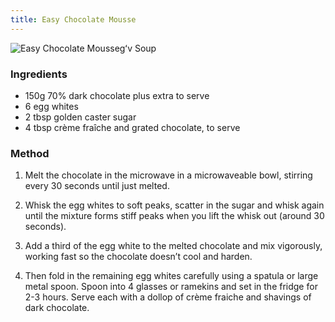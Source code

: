 ```yaml
---
title: Easy Chocolate Mousse
---
```


![Easy Chocolate Moussegʻv Soup](https://images.immediate.co.uk/production/volatile/sites/30/2024/11/6-561fa3b.jpg?quality=90&webp=true&fit=80)

### Ingredients

* 150g 70% dark chocolate plus extra to serve
* 6 egg whites
* 2 tbsp golden caster sugar
* 4 tbsp crème fraîche and grated chocolate, to serve

### Method

1. Melt the chocolate in the microwave in a microwaveable bowl, stirring every 30 seconds until just melted.

2. Whisk the egg whites to soft peaks, scatter in the sugar and whisk again until the mixture forms stiff peaks when you lift the whisk out (around 30 seconds).

3. Add a third of the egg white to the melted chocolate and mix vigorously, working fast so the chocolate doesn’t cool and harden.

4. Then fold in the remaining egg whites carefully using a spatula or large metal spoon. Spoon into 4 glasses or ramekins and set in the fridge for 2-3 hours. Serve each with a dollop of crème fraiche and shavings of dark chocolate.
